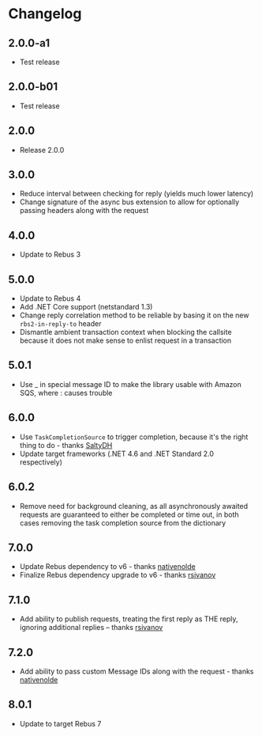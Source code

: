 # Changelog

## 2.0.0-a1
* Test release

## 2.0.0-b01
* Test release

## 2.0.0
* Release 2.0.0

## 3.0.0
* Reduce interval between checking for reply (yields much lower latency)
* Change signature of the async bus extension to allow for optionally passing headers along with the request

## 4.0.0
* Update to Rebus 3

## 5.0.0
* Update to Rebus 4
* Add .NET Core support (netstandard 1.3)
* Change reply correlation method to be reliable by basing it on the new `rbs2-in-reply-to` header
* Dismantle ambient transaction context when blocking the callsite because it does not make sense to enlist request in a transaction

## 5.0.1
* Use _ in special message ID to make the library usable with Amazon SQS, where : causes trouble

## 6.0.0
* Use `TaskCompletionSource` to trigger completion, because it's the right thing to do - thanks [SaltyDH]
* Update target frameworks (.NET 4.6 and .NET Standard 2.0 respectively)

## 6.0.2
* Remove need for background cleaning, as all asynchronously awaited requests are guaranteed to either be completed or time out, in both cases removing the task completion source from the dictionary

## 7.0.0
* Update Rebus dependency to v6 - thanks [nativenolde]
* Finalize Rebus dependency upgrade to v6 - thanks [rsivanov]

## 7.1.0
* Add ability to publish requests, treating the first reply as THE reply, ignoring additional replies – thanks [rsivanov]

## 7.2.0
* Add ability to pass custom Message IDs along with the request - thanks [nativenolde]

## 8.0.1
* Update to target Rebus 7

[nativenolde]: https://github.com/nativenolde
[rsivanov]: https://github.com/rsivanov
[SaltyDH]: https://github.com/SaltyDH
